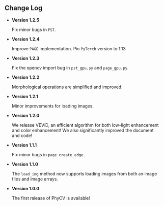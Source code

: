 ## Change Log

* **Version 1.2.5**

  Fix minor bugs in  `PST`.

* **Version 1.2.4**

  Improve `PAGE` implementation. Pin `PyTorch` version to 1.13

* **Version 1.2.3**

  Fix the opencv import bug in `pst_gpu.py` and `page_gpu.py`.   

* **Version 1.2.2**

  Morphological operations are simplified and improved.

* **Version 1.2.1**

  Minor improvements for loading images.

* **Version 1.2.0**

  We release VEViD, an efficient algorithm for both low-light enhancement and color enhancement! We also significantly improved the document and code!

* **Version 1.1.1**

  Fix minor bugs in `page_create_edge` .

* **Version 1.1.0**

  The `load_img` method now supports loading images from both an image files and image arrays.

* **Version 1.0.0**
  
  The first release of PhyCV is available!